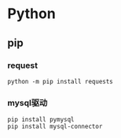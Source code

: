 # Python


## pip

### request
```pip
python -m pip install requests
```

### mysql驱动
```
pip install pymysql
pip install mysql-connector
```
